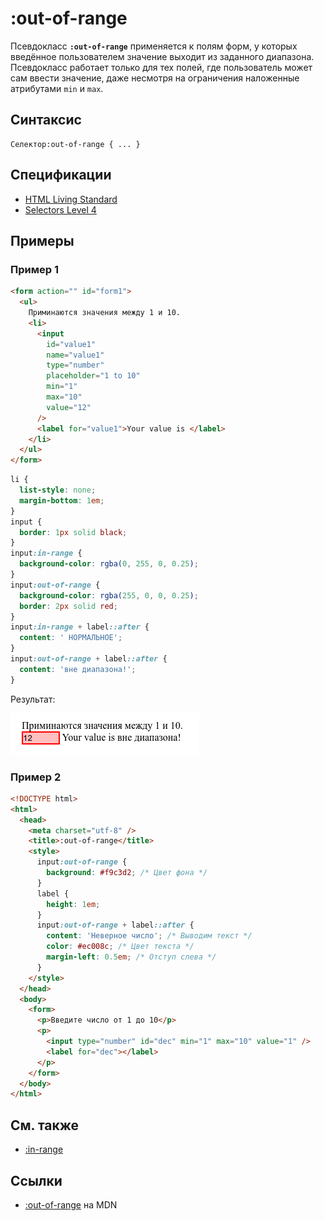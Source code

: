 # :out-of-range

Псевдокласс **`:out-of-range`** применяется к полям форм, у которых введённое пользователем значение выходит из заданного диапазона. Псевдокласс работает только для тех полей, где пользователь может сам ввести значение, даже несмотря на ограничения наложенные атрибутами `min` и `max`.

## Синтаксис

```
Селектор:out-of-range { ... }
```

## Спецификации

- [HTML Living Standard](https://html.spec.whatwg.org/multipage/semantics-other.html#selector-out-of-range)
- [Selectors Level 4](https://drafts.csswg.org/selectors-4/#out-of-range-pseudo)

## Примеры

### Пример 1

```html tab="HTML"
<form action="" id="form1">
  <ul>
    Приминаются значения между 1 и 10.
    <li>
      <input
        id="value1"
        name="value1"
        type="number"
        placeholder="1 to 10"
        min="1"
        max="10"
        value="12"
      />
      <label for="value1">Your value is </label>
    </li>
  </ul>
</form>
```

```css tab="CSS"
li {
  list-style: none;
  margin-bottom: 1em;
}
input {
  border: 1px solid black;
}
input:in-range {
  background-color: rgba(0, 255, 0, 0.25);
}
input:out-of-range {
  background-color: rgba(255, 0, 0, 0.25);
  border: 2px solid red;
}
input:in-range + label::after {
  content: ' НОРМАЛЬНОЕ';
}
input:out-of-range + label::after {
  content: 'вне диапазона!';
}
```

Результат:

![out-of-range](out-of-range.png)

### Пример 2

```html
<!DOCTYPE html>
<html>
  <head>
    <meta charset="utf-8" />
    <title>:out-of-range</title>
    <style>
      input:out-of-range {
        background: #f9c3d2; /* Цвет фона */
      }
      label {
        height: 1em;
      }
      input:out-of-range + label::after {
        content: 'Неверное число'; /* Выводим текст */
        color: #ec008c; /* Цвет текста */
        margin-left: 0.5em; /* Отступ слева */
      }
    </style>
  </head>
  <body>
    <form>
      <p>Введите число от 1 до 10</p>
      <p>
        <input type="number" id="dec" min="1" max="10" value="1" />
        <label for="dec"></label>
      </p>
    </form>
  </body>
</html>
```

## См. также

- [:in-range](in-range.md)

## Ссылки

- [:out-of-range](https://developer.mozilla.org/ru/docs/Web/CSS/:out-of-range) на MDN
